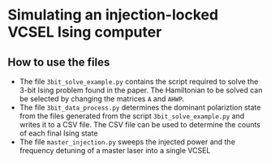 # Simulating an injection-locked VCSEL Ising computer

## How to use the files
- The file `3bit_solve_example.py` contains the script required to solve the 3-bit Ising problem found in the paper. The Hamiltonian to be solved can be selected by changing the matrices `A` and `AHWP`.
- The file `3bit_data_process.py` determines the dominant polariztion state from the files generated from the script `3bit_solve_example.py` and writes it to a CSV file. The CSV file can be used to determine the counts of each final Ising state
- The file `master_injection.py` sweeps the injected power and the frequency detuning of a master laser into a single VCSEL